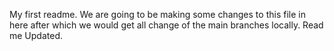 My first readme.
We are going to be making some changes to this file in here after which we would get all change of the main branches locally.
Read me Updated.
